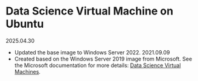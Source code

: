 # Data Science Virtual Machine on Ubuntu 
2025.04.30
* Updated the base image to Windows Server 2022.
2021.09.09
* Created based on the Windows Server 2019 image from Microsoft. See the Microsoft documentation for more details: [Data Science Virtual Machines](https://azure.microsoft.com/en-us/services/virtual-machines/data-science-virtual-machines/#product-overview).
